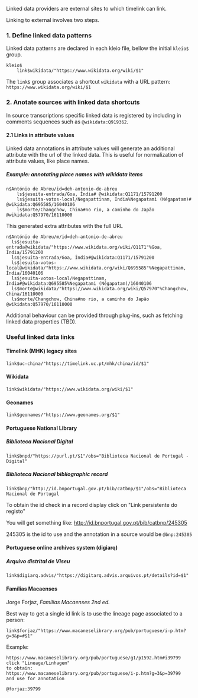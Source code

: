 
Linked data providers are external sites to which timelink can link.

Linking to external involves two steps.

### 1. Define linked data patterns

Linked data patterns are declared in each kleio file, bellow the initial `kleio$` group.

	kleio$
		link$wikidata/"https://www.wikidata.org/wiki/$1"

The `link$` group associates a shortcut `wikidata` with a URL pattern:  `https://www.wikidata.org/wiki/$1`

### 2. Anotate sources with linked data shortcuts


In source transcriptions specific linked data is registered by including in comments sequences such as `@wikidata:Q919362`. 

#### 2.1 Links in attribute values

Linked data annotations in attribute values will generate an additional attribute with the url of the linked data. This is useful for normalization of attribute values, like place names.

##### Example: annotating place names with wikidata items

	n$António de Abreu/id=deh-antonio-de-abreu
		ls$jesuita-entrada/Goa, Índia# @wikidata:Q1171/15791200
		ls$jesuita-votos-local/Negapattinam, Índia%Negapatami (Négapatam)# @wikidata:Q695585/16040106
		ls$morte/Changchow, China#no rio, a caminho do Japão @wikidata:Q57970/16110000

This generated extra attributes with the full URL

	n$António de Abreu/m/id=deh-antonio-de-abreu
	  ls$jesuita-entrada@wikidata/"https://www.wikidata.org/wiki/Q1171"%Goa, Índia/15791200
	  ls$jesuita-entrada/Goa, Índia#@wikidata:Q1171/15791200
	  ls$jesuita-votos-local@wikidata/"https://www.wikidata.org/wiki/Q695585"%Negapattinam, Índia/16040106
	  ls$jesuita-votos-local/Negapattinam, Índia#@wikidata:Q695585%Negapatami (Négapatam)/16040106
	  ls$morte@wikidata/"https://www.wikidata.org/wiki/Q57970"%Changchow, China/16110000
	  ls$morte/Changchow, China#no rio, a caminho do Japão @wikidata:Q57970/16110000

		   
Additional behaviour can be provided through plug-ins, such as fetching linked data properties (TBD).

### Useful linked data links

#### Timelink (MHK) legacy sites

	link$uc-china/"https://timelink.uc.pt/mhk/china/id/$1"

#### Wikidata

	link$wikidata/"https://www.wikidata.org/wiki/$1"

#### Geonames

	link$geonames/"https://www.geonames.org/$1"

#### Portuguese National Library

##### Biblioteca Nacional Digital

    link$bnpd/"https://purl.pt/$1"/obs="Biblioteca Nacional de Portugal - Digital"

##### Biblioteca Nacional bibliographic record

    link$bnp/"http://id.bnportugal.gov.pt/bib/catbnp/$1"/obs="Biblioteca Nacional de Portugal 

To obtain the id check in a record display  click on "Link persistente do registo" 

You will get something like: http://id.bnportugal.gov.pt/bib/catbnp/245305

245305 is the id to use and the annotation in a source would be `@bnp:245305` 

#### Portuguese online archives system (digiarq)

##### Arquivo distrital de Viseu

    link$digiarq.advis/"https://digitarq.advis.arquivos.pt/details?id=$1"

#### Famílias Macaenses

Jorge Forjaz, _Famílias Macaenses 2nd ed._

Best way to get a single id link is to use the lineage page associated to a person:


	link$forjaz/"https://www.macaneselibrary.org/pub/portuguese/i-p.htm?g=3&p=#$1"

Example:

	https://www.macaneselibrary.org/pub/portuguese/g1/p1592.htm#i39799 click "Lineage/Linhagem"
	to obtain:
	https://www.macaneselibrary.org/pub/portuguese/i-p.htm?g=3&p=39799 
	and use for annotation

	@forjaz:39799


